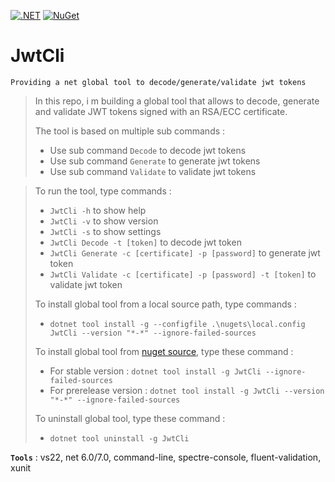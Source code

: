 [![.NET](https://github.com/aimenux/JwtCli/actions/workflows/ci.yml/badge.svg?branch=main)](https://github.com/aimenux/JwtCli/actions/workflows/ci.yml)
[![NuGet](https://img.shields.io/nuget/v/JwtCli)](https://www.nuget.org/packages/JwtCli/)

# JwtCli
```
Providing a net global tool to decode/generate/validate jwt tokens
```

> In this repo, i m building a global tool that allows to decode, generate and validate JWT tokens signed with an RSA/ECC certificate.
>
> The tool is based on multiple sub commands :
> - Use sub command `Decode` to decode jwt tokens
> - Use sub command `Generate` to generate jwt tokens
> - Use sub command `Validate` to validate jwt tokens

>
> To run the tool, type commands :
> - `JwtCli -h` to show help
> - `JwtCli -v` to show version
> - `JwtCli -s` to show settings
> - `JwtCli Decode -t [token]` to decode jwt token
> - `JwtCli Generate -c [certificate] -p [password]` to generate jwt token
> - `JwtCli Validate -c [certificate] -p [password] -t [token]` to validate jwt token
>
>
> To install global tool from a local source path, type commands :
> - `dotnet tool install -g --configfile .\nugets\local.config JwtCli --version "*-*" --ignore-failed-sources`
>
> To install global tool from [nuget source](https://www.nuget.org/packages/JwtCli), type these command :
> - For stable version : `dotnet tool install -g JwtCli --ignore-failed-sources`
> - For prerelease version : `dotnet tool install -g JwtCli --version "*-*" --ignore-failed-sources`
>
> To uninstall global tool, type these command :
> - `dotnet tool uninstall -g JwtCli`
>
>

**`Tools`** : vs22, net 6.0/7.0, command-line, spectre-console, fluent-validation, xunit